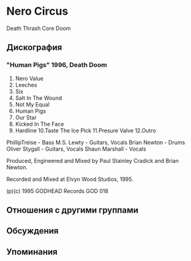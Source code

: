 # Nero Circus

Death Thrash Core Doom

## Дискография

### "Human Pigs" 1996, Death Doom

1.  Nero Value
2.  Leeches
3.  Six
4.  Salt In The Wound
5.  Not My Equal
6.  Human Pigs
7.  Our Star
8.  Kicked In The Face
9.  Hardline
10.Taste The Ice Pick
11.Presure Valve
12.Outro

PhillipTreise - Bass
M.S. Lewty - Guitars, Vocals
Brian Newton - Drums
Oliver Stygall - Guitars, Vocals
Shaun Marshall - Vocals

Produced, Engineered and Mixed by Paul Stainley Cradick and Brian Newton.

Recorded and Mixed at Elvyn Wood Studios, 1995.

(p)(c) 1995 GODHEAD  Records GOD 018


## Отношения с другими группами


## Обсуждения


## Упоминания

